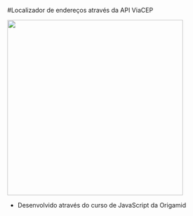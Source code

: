
#Localizador de endereços através da API ViaCEP

<img src="https://ik.imagekit.io/7qexdaoimo/tela_zTOWwbCNe.jpg" width="400px"> 

- Desenvolvido através do curso de JavaScript da Origamid


